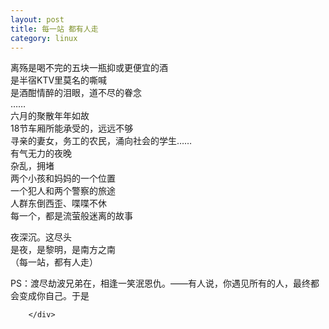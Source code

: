 ```yaml
---
layout: post
title: 每一站 都有人走
category: linux
---
```


<div class="show-content">
          <p>离殇是喝不完的五块一瓶抑或更便宜的酒<br>是半宿KTV里莫名的嘶喊<br>是酒酣情醉的泪眼，道不尽的眷念<br>……<br>六月的聚散年年如故<br>18节车厢所能承受的，远远不够<br>寻亲的妻女，务工的农民，涌向社会的学生……<br>有气无力的夜晚<br>杂乱，拥堵<br>两个小孩和妈妈的一个位置<br>一个犯人和两个警察的旅途<br>人群东倒西歪、喋喋不休<br>每一个，都是流萤般迷离的故事</p>
<p>夜深沉。这尽头<br>是夜，是黎明，是南方之南<br>（每一站，都有人走）</p>
<p>PS：渡尽劫波兄弟在，相逢一笑泯恩仇。——有人说，你遇见所有的人，最终都会变成你自己。于是</p>

        </div>